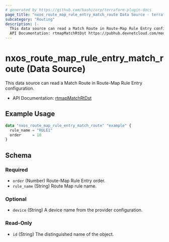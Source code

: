 ```yaml
---
# generated by https://github.com/hashicorp/terraform-plugin-docs
page_title: "nxos_route_map_rule_entry_match_route Data Source - terraform-provider-nxos"
subcategory: "Routing"
description: |-
  This data source can read a Match Route in Route-Map Rule Entry configuration.
  API Documentation: rtmapMatchRtDst https://pubhub.devnetcloud.com/media/dme-docs-10-2-2/docs/Routing%20and%20Forwarding/rtmap:MatchRtDst/
---
```


# nxos_route_map_rule_entry_match_route (Data Source)

This data source can read a Match Route in Route-Map Rule Entry configuration.

- API Documentation: [rtmapMatchRtDst](https://pubhub.devnetcloud.com/media/dme-docs-10-2-2/docs/Routing%20and%20Forwarding/rtmap:MatchRtDst/)

## Example Usage

```terraform
data "nxos_route_map_rule_entry_match_route" "example" {
  rule_name = "RULE1"
  order     = 10
}
```

<!-- schema generated by tfplugindocs -->
## Schema

### Required

- `order` (Number) Route-Map Rule Entry order.
- `rule_name` (String) Route Map rule name.

### Optional

- `device` (String) A device name from the provider configuration.

### Read-Only

- `id` (String) The distinguished name of the object.
